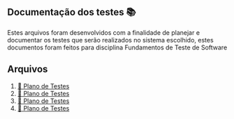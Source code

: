 ## Documentação dos testes :books:
Estes arquivos foram desenvolvidos com a finalidade de planejar e documentar os testes que serão realizados no sistema escolhido, estes documentos foram feitos para disciplina Fundamentos de Teste de Software 

## Arquivos
1. [:blue_book: Plano de Testes](PlanoDeTestes.pdf)
1. [:blue_book: Plano de Testes](PlanoDeTestes.pdf)
1. [:blue_book: Plano de Testes](PlanoDeTestes.pdf)
1. [:blue_book: Plano de Testes](PlanoDeTestes.pdf)
